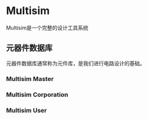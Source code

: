 # Multisim

Multisim是一个完整的设计工具系统

## 元器件数据库

元器件数据库通常称为元件库，是我们进行电路设计的基础。

### Multisim Master

### Multisim Corporation

### Multisim User

